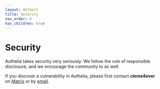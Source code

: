 ```yaml
---
layout: default
title: Security
nav_order: 6
has_children: true
---
```


# Security

Authelia takes security very seriously. We follow the rule of responsible disclosure, and we encourage the 
community to as well.


If you discover a vulnerability in Authelia, please first contact **clems4ever** on 
[Matrix](https://riot.im/app/#/room/#authelia:matrix.org) or by
[email](mailto:clement.michaud34@gmail.com).
